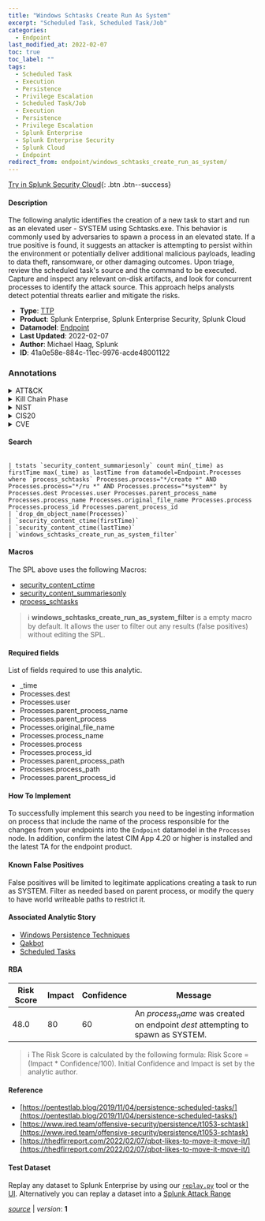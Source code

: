 ```yaml
---
title: "Windows Schtasks Create Run As System"
excerpt: "Scheduled Task, Scheduled Task/Job"
categories:
  - Endpoint
last_modified_at: 2022-02-07
toc: true
toc_label: ""
tags:
  - Scheduled Task
  - Execution
  - Persistence
  - Privilege Escalation
  - Scheduled Task/Job
  - Execution
  - Persistence
  - Privilege Escalation
  - Splunk Enterprise
  - Splunk Enterprise Security
  - Splunk Cloud
  - Endpoint
redirect_from: endpoint/windows_schtasks_create_run_as_system/
---
```




[Try in Splunk Security Cloud](https://www.splunk.com/en_us/cyber-security.html){: .btn .btn--success}

#### Description

The following analytic identifies the creation of a new task to start and run as an elevated user - SYSTEM using Schtasks.exe. This behavior is commonly used by adversaries to spawn a process in an elevated state. If a true positive is found, it suggests an attacker is attempting to persist within the environment or potentially deliver additional malicious payloads, leading to data theft, ransomware, or other damaging outcomes. Upon triage, review the scheduled task&#39;s source and the command to be executed. Capture and inspect any relevant on-disk artifacts, and look for concurrent processes to identify the attack source. This approach helps analysts detect potential threats earlier and mitigate the risks.

- **Type**: [TTP](https://github.com/splunk/security_content/wiki/Detection-Analytic-Types)
- **Product**: Splunk Enterprise, Splunk Enterprise Security, Splunk Cloud
- **Datamodel**: [Endpoint](https://docs.splunk.com/Documentation/CIM/latest/User/Endpoint)
- **Last Updated**: 2022-02-07
- **Author**: Michael Haag, Splunk
- **ID**: 41a0e58e-884c-11ec-9976-acde48001122

### Annotations
<details>
  <summary>ATT&CK</summary>

<div markdown="1">

#### [ATT&CK](https://attack.mitre.org/)

| ID          | Technique   | Tactic         |
| ----------- | ----------- |--------------- |
| [T1053.005](https://attack.mitre.org/techniques/T1053/005/) | Scheduled Task | Execution, Persistence, Privilege Escalation |

| [T1053](https://attack.mitre.org/techniques/T1053/) | Scheduled Task/Job | Execution, Persistence, Privilege Escalation |

</div>
</details>


<details>
  <summary>Kill Chain Phase</summary>

<div markdown="1">

* Installation
* Exploitation


</div>
</details>


<details>
  <summary>NIST</summary>

<div markdown="1">

* DE.CM



</div>
</details>

<details>
  <summary>CIS20</summary>

<div markdown="1">

* CIS 10



</div>
</details>

<details>
  <summary>CVE</summary>

<div markdown="1">


</div>
</details>


#### Search

```

| tstats `security_content_summariesonly` count min(_time) as firstTime max(_time) as lastTime from datamodel=Endpoint.Processes where `process_schtasks` Processes.process="*/create *" AND Processes.process="*/ru *" AND Processes.process="*system*" by Processes.dest Processes.user Processes.parent_process_name Processes.process_name Processes.original_file_name Processes.process Processes.process_id Processes.parent_process_id 
| `drop_dm_object_name(Processes)` 
| `security_content_ctime(firstTime)` 
| `security_content_ctime(lastTime)` 
| `windows_schtasks_create_run_as_system_filter`
```

#### Macros
The SPL above uses the following Macros:
* [security_content_ctime](https://github.com/splunk/security_content/blob/develop/macros/security_content_ctime.yml)
* [security_content_summariesonly](https://github.com/splunk/security_content/blob/develop/macros/security_content_summariesonly.yml)
* [process_schtasks](https://github.com/splunk/security_content/blob/develop/macros/process_schtasks.yml)

> :information_source:
> **windows_schtasks_create_run_as_system_filter** is a empty macro by default. It allows the user to filter out any results (false positives) without editing the SPL.



#### Required fields
List of fields required to use this analytic.
* _time
* Processes.dest
* Processes.user
* Processes.parent_process_name
* Processes.parent_process
* Processes.original_file_name
* Processes.process_name
* Processes.process
* Processes.process_id
* Processes.parent_process_path
* Processes.process_path
* Processes.parent_process_id



#### How To Implement
To successfully implement this search you need to be ingesting information on process that include the name of the process responsible for the changes from your endpoints into the `Endpoint` datamodel in the `Processes` node. In addition, confirm the latest CIM App 4.20 or higher is installed and the latest TA for the endpoint product.
#### Known False Positives
False positives will be limited to legitimate applications creating a task to run as SYSTEM. Filter as needed based on parent process, or modify the query to have world writeable paths to restrict it.

#### Associated Analytic Story
* [Windows Persistence Techniques](/stories/windows_persistence_techniques)
* [Qakbot](/stories/qakbot)
* [Scheduled Tasks](/stories/scheduled_tasks)




#### RBA

| Risk Score  | Impact      | Confidence   | Message      |
| ----------- | ----------- |--------------|--------------|
| 48.0 | 80 | 60 | An $process_name$ was created on endpoint $dest$ attempting to spawn as SYSTEM. |


> :information_source:
> The Risk Score is calculated by the following formula: Risk Score = (Impact * Confidence/100). Initial Confidence and Impact is set by the analytic author.


#### Reference

* [https://pentestlab.blog/2019/11/04/persistence-scheduled-tasks/](https://pentestlab.blog/2019/11/04/persistence-scheduled-tasks/)
* [https://www.ired.team/offensive-security/persistence/t1053-schtask](https://www.ired.team/offensive-security/persistence/t1053-schtask)
* [https://thedfirreport.com/2022/02/07/qbot-likes-to-move-it-move-it/](https://thedfirreport.com/2022/02/07/qbot-likes-to-move-it-move-it/)



#### Test Dataset
Replay any dataset to Splunk Enterprise by using our [`replay.py`](https://github.com/splunk/attack_data#using-replaypy) tool or the [UI](https://github.com/splunk/attack_data#using-ui).
Alternatively you can replay a dataset into a [Splunk Attack Range](https://github.com/splunk/attack_range#replay-dumps-into-attack-range-splunk-server)




[*source*](https://github.com/splunk/security_content/tree/develop/detections/endpoint/windows_schtasks_create_run_as_system.yml) \| *version*: **1**